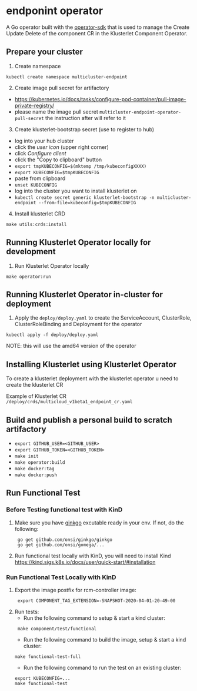 # endponint operator

A Go operator built with the [operator-sdk](https://github.com/operator-framework/operator-sdk) that is used to manage the Create Update Delete of the component CR in the Klusterlet Component Operator.

## Prepare your cluster

1. Create namespace

```shell
kubectl create namespace multicluster-endpoint
```

2. Create image pull secret for artifactory

- https://kubernetes.io/docs/tasks/configure-pod-container/pull-image-private-registry/
- please name the image pull secret `multicluster-endpoint-operator-pull-secret` the instruction after will refer to it

3. Create klusterlet-bootstrap secret (use to register to hub)

- log into your hub cluster
- click the *user icon* (upper right corner)
- click *Configure client*
- click the "Copy to clipboard" button
- `export tmpKUBECONFIG=$(mktemp /tmp/kubeconfigXXXX)`
- `export KUBECONFIG=$tmpKUBECONFIG`
- paste from clipboard
- `unset KUBECONFIG`
- log into the cluster you want to install klusterlet on
- `kubectl create secret generic klusterlet-bootstrap -n multicluster-endpoint --from-file=kubeconfig=$tmpKUBECONFIG`

4. Install klusterlet CRD

```shell
make utils:crds:install
```

## Running Klusterlet Operator locally for development

1. Run Klusterlet Operator locally

```shell
make operator:run
```

## Running Klusterlet Operator in-cluster for deployment

1. Apply the `deploy/deploy.yaml` to create the ServiceAccount, ClusterRole, ClusterRoleBinding and Deployment for the operator

```shell
kubectl apply -f deploy/deploy.yaml
```

NOTE: this will use the amd64 version of the operator

## Installing Klusterlet using Klusterlet Operator

To create a klusterlet deployment with the klusterlet operator u need to create the klusterlet CR

Example of Klusterlet CR `/deploy/crds/multicloud_v1beta1_endpoint_cr.yaml`

## Build and publish a personal build to scratch artifactory

- `export GITHUB_USER=<GITHUB_USER>`
- `export GITHUB_TOKEN=<GITHUB_TOKEN>`
- `make init`
- `make operator:build`
- `make docker:tag`
- `make docker:push`

## Run Functional Test

### Before Testing functional test with KinD

1. Make sure you have [ginkgo](https://onsi.github.io/ginkgo/) excutable ready in your env. If not, do the following:
   ```
    go get github.com/onsi/ginkgo/ginkgo
    go get github.com/onsi/gomega/...
   ```

2. Run functional test locally with KinD, you will need to install Kind https://kind.sigs.k8s.io/docs/user/quick-start/#installation

### Run Functional Test Locally with KinD

1. Export the image postfix for rcm-controller image:
   ```
    export COMPONENT_TAG_EXTENSION=-SNAPSHOT-2020-04-01-20-49-00
   ```
2. Run tests:
   - Run the following command to setup & start a kind cluster:
   ```
    make component/test/functional
   ```
   - Run the following command to build the image, setup & start a kind cluster:
    ```
    make functional-test-full
   ```
   - Run the following command to run the test on an existing cluster:
    ```
    export KUBECONFIG=...
    make functional-test
   ```
  
